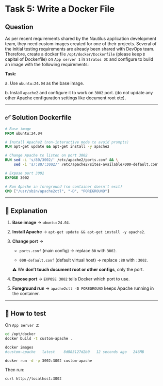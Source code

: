 # Task 5: Write a Docker File

## Question

As per recent requirements shared by the Nautilus application development team, they need custom images created for one of their projects. Several of the initial testing requirements are already been shared with DevOps team. Therefore, create a docker file `/opt/docker/Dockerfile` (please keep `D` capital of Dockerfile) on `App server 1` in `Stratos DC` and configure to build an image with the following requirements:

**Task:**

a. Use `ubuntu:24.04` as the base image.

b. Install `apache2` and configure it to work on `3002` port. (do not update any other Apache configuration settings like document root etc).

---

## ✅ Solution Dockerfile

```Dockerfile
# Base image
FROM ubuntu:24.04

# Install Apache2 (non-interactive mode to avoid prompts)
RUN apt-get update && apt-get install -y apache2 

# Change Apache to listen on port 3002
RUN sed -i 's/80/3002/' /etc/apache2/ports.conf && \
    sed -i 's/:80/:3002/' /etc/apache2/sites-available/000-default.conf

# Expose port 3002
EXPOSE 3002

# Run Apache in foreground (so container doesn't exit)
CMD ["/usr/sbin/apache2ctl", "-D", "FOREGROUND"]
```

---

## 🔎 Explanation

1. **Base image** → `ubuntu:24.04`.

2. **Install Apache** → `apt-get update && apt-get install -y apache2`.

3. **Change port** →

    - `ports.conf` (main config) → replace `80` with `3002`.

    - `000-default.conf` (default virtual host) → replace `:80` with `:3002`.

    ⚠️ We **don’t touch document root or other configs**, only the port.

4. **Expose port** → `EXPOSE 3002` tells Docker which port to use.

5. **Foreground run** → `apache2ctl -D FOREGROUND` keeps Apache running in the container.

---

## 🚀 How to test

On `App Server 2`:

```bash
cd /opt/docker
docker build -t custom-apache .

docker images
#custom-apache   latest    8d883127d2b0   12 seconds ago   246MB

docker run -d -p 3002:3002 custom-apache
```

Then run:

```bash
curl http://localhost:3002
```